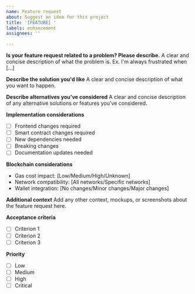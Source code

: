 ```yaml
---
name: Feature request
about: Suggest an idea for this project
title: '[FEATURE] '
labels: enhancement
assignees: ''

---
```


**Is your feature request related to a problem? Please describe.**
A clear and concise description of what the problem is. Ex. I'm always frustrated when [...]

**Describe the solution you'd like**
A clear and concise description of what you want to happen.

**Describe alternatives you've considered**
A clear and concise description of any alternative solutions or features you've considered.

**Implementation considerations**
- [ ] Frontend changes required
- [ ] Smart contract changes required
- [ ] New dependencies needed
- [ ] Breaking changes
- [ ] Documentation updates needed

**Blockchain considerations**
- Gas cost impact: [Low/Medium/High/Unknown]
- Network compatibility: [All networks/Specific networks]
- Wallet integration: [No changes/Minor changes/Major changes]

**Additional context**
Add any other context, mockups, or screenshots about the feature request here.

**Acceptance criteria**
- [ ] Criterion 1
- [ ] Criterion 2
- [ ] Criterion 3

**Priority**
- [ ] Low
- [ ] Medium
- [ ] High
- [ ] Critical